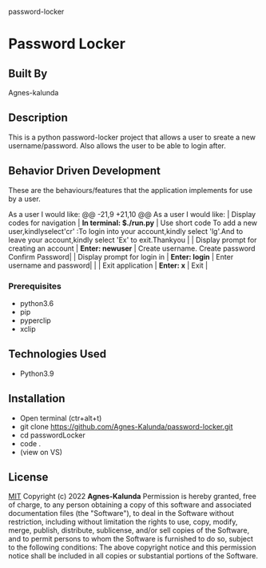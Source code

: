 password-locker
# Password Locker
## Built By 
Agnes-kalunda
## Description
This is a python password-locker project that allows a user to sreate a new username/password. Also allows the user to be able to login after.

## Behavior Driven Development
These are the behaviours/features that the application implements for use by a user.

As a user I would like:
	@@ -21,9 +21,10 @@ As a user I would like:
| Display codes for navigation | **In terminal: $./run.py** | Use short code To add a new user,kindlyselect'cr' :To login into your account,kindly select 'lg'.And to leave your account,kindly select 'Ex' to exit.Thankyou |
| Display prompt for creating an account | **Enter: newuser** | Create username. Create password  Confirm Password|
| Display prompt for login in | **Enter: login** | Enter username and password|
| 
| Exit application | **Enter: x** | Exit |


### Prerequisites
* python3.6
* pip
* pyperclip
* xclip


## Technologies Used
* Python3.9

## Installation
* Open terminal (ctr+alt+t)
* git clone https://github.com/Agnes-Kalunda/password-locker.git
* cd passwordLocker
* code .
* (view on VS)

## License
[MIT](https://choosealicense.com/licenses/mit/)
Copyright (c) 2022 **Agnes-Kalunda**
Permission is hereby granted, free of charge, to any person obtaining a copy of this software and associated documentation files (the "Software"), to deal in the Software without restriction, including without limitation the rights to use, copy, modify, merge, publish, distribute, sublicense, and/or sell copies of the Software, and to permit persons to whom the Software is furnished to do so, subject to the following conditions:
The above copyright notice and this permission notice shall be included in all copies or substantial portions of the Software.